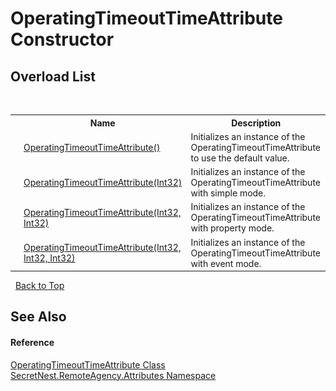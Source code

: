 # OperatingTimeoutTimeAttribute Constructor 
 


## Overload List
&nbsp;<table><tr><th></th><th>Name</th><th>Description</th></tr><tr><td>![Public method](media/pubmethod.gif "Public method")</td><td><a href="M_SecretNest_RemoteAgency_Attributes_OperatingTimeoutTimeAttribute__ctor">OperatingTimeoutTimeAttribute()</a></td><td>
Initializes an instance of the OperatingTimeoutTimeAttribute to use the default value.</td></tr><tr><td>![Public method](media/pubmethod.gif "Public method")</td><td><a href="M_SecretNest_RemoteAgency_Attributes_OperatingTimeoutTimeAttribute__ctor_1">OperatingTimeoutTimeAttribute(Int32)</a></td><td>
Initializes an instance of the OperatingTimeoutTimeAttribute with simple mode.</td></tr><tr><td>![Public method](media/pubmethod.gif "Public method")</td><td><a href="M_SecretNest_RemoteAgency_Attributes_OperatingTimeoutTimeAttribute__ctor_2">OperatingTimeoutTimeAttribute(Int32, Int32)</a></td><td>
Initializes an instance of the OperatingTimeoutTimeAttribute with property mode.</td></tr><tr><td>![Public method](media/pubmethod.gif "Public method")</td><td><a href="M_SecretNest_RemoteAgency_Attributes_OperatingTimeoutTimeAttribute__ctor_3">OperatingTimeoutTimeAttribute(Int32, Int32, Int32)</a></td><td>
Initializes an instance of the OperatingTimeoutTimeAttribute with event mode.</td></tr></table>&nbsp;
<a href="#operatingtimeouttimeattribute-constructor">Back to Top</a>

## See Also


#### Reference
<a href="T_SecretNest_RemoteAgency_Attributes_OperatingTimeoutTimeAttribute">OperatingTimeoutTimeAttribute Class</a><br /><a href="N_SecretNest_RemoteAgency_Attributes">SecretNest.RemoteAgency.Attributes Namespace</a><br />